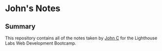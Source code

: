 # John's Notes

## Summary 

This repository contains all of the notes taken by [John C](https://github.com/new-dart) for the Lighthouse Labs Web Development Bootcamp.